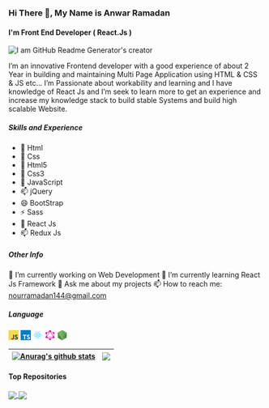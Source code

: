 ### Hi There 👋, My Name is Anwar Ramadan
#### I'm Front End Developer ( React.Js )
![I am GitHub Readme Generator's creator](https://s3.envato.com/files/372087685/ar-coder-themeforest-cover.png)

I’m an innovative Frontend developer with a good experience of about 2 Year in building and maintaining Multi Page Application using HTML & CSS & JS etc... I’m Passionate about workability and learning and I have knowledge of React Js and I’m seek to learn more to get an experience and increase my knowledge stack to build stable Systems and build high scalable Website.


##### Skills and Experience
- 🔭  Html
- 🌱  Css
- 👯  Html5
- 🤔  Css3
- 💬  JavaScript
- 📫  jQuery
- 😄  BootStrap
- ⚡  Sass
- 👯  React Js
- 📫  Redux Js


##### Other Info
🔭 I’m currently working on Web Development
🌱 I’m currently learning React Js Framework
💬 Ask me about my projects
📫 How to reach me: nourramadan144@gmail.com


##### Language
<code><img height="20" alt="javascript" src="https://raw.githubusercontent.com/github/explore/80688e429a7d4ef2fca1e82350fe8e3517d3494d/topics/javascript/javascript.png"></code>
<code><img height="20" alt="typescript" src="https://raw.githubusercontent.com/github/explore/80688e429a7d4ef2fca1e82350fe8e3517d3494d/topics/typescript/typescript.png"></code>
<code><img height="20" alt="react" src="https://raw.githubusercontent.com/github/explore/80688e429a7d4ef2fca1e82350fe8e3517d3494d/topics/react/react.png"></code>
<code><img height="20" alt="graphql" src="https://raw.githubusercontent.com/github/explore/5c058a388828bb5fde0bcafd4bc867b5bb3f26f3/topics/graphql/graphql.png"></code>
<code><img height="20" alt="nodejs" src="https://raw.githubusercontent.com/github/explore/80688e429a7d4ef2fca1e82350fe8e3517d3494d/topics/nodejs/nodejs.png"></code>    


| <a href="https://github.com/anuraghazra/github-readme-stats"><img align="center" src="https://github-readme-stats.vercel.app/api?username=anuraghazra&show_icons=true&include_all_commits=true&theme=buefy&hide_border=true" alt="Anurag's github stats" /></a> | <a href="https://github.com/anuraghazra/github-readme-stats"><img align="center" src="https://github-readme-stats.vercel.app/api/top-langs/?username=anuraghazra&layout=compact&theme=buefy&hide_border=true" /></a> |
| ------------- | ------------- |

#### Top Repositories


<a href="https://github.com/anuraghazra/github-readme-stats">
  <img align="center" src="https://github-readme-stats.vercel.app/api/pin/?username=anuraghazra&repo=github-readme-stats&theme=buefy" />
</a>
<a href="https://github.com/anuraghazra/anuraghazra.github.io">
  <img align="center" src="https://github-readme-stats.vercel.app/api/pin/?username=anuraghazra&repo=anuraghazra.github.io&theme=buefy" />
</a>
